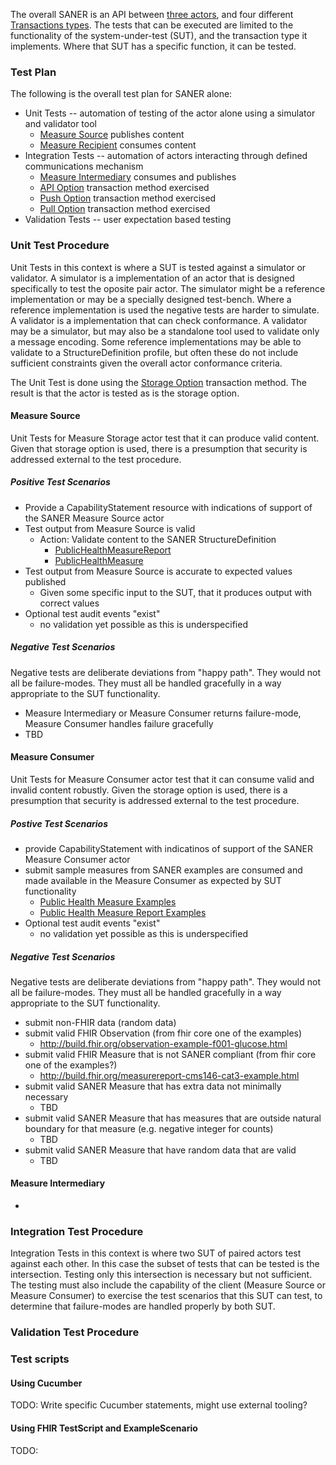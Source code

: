 <!-- test_plan.md {% comment %}
*****************************************************************************************
*                            WARNING: DO NOT EDIT THIS FILE                             *
*                                                                                       *
* This file is generated by SUSHI. Any edits you make to this file will be overwritten. *
*                                                                                       *
* To change the contents of this file, edit the original source file at:                *
* ig-data\input\pagecontent\test_plan.md                                                *
*****************************************************************************************
{% endcomment %} -->
The overall SANER is an API between [three actors](actors.html#actor-options), and four different
[Transactions types](transactions.html). The tests that can be executed are limited to the functionality
of the system-under-test (SUT), and the transaction type it implements. Where that SUT has a specific
function, it can be tested.


### Test Plan

The following is the overall test plan for SANER alone:
* Unit Tests -- automation of testing of the actor alone using a simulator and validator tool
  * [Measure Source](actors.html#measure-source) publishes content
  * [Measure Recipient](actors.html#measure-consumer) consumes content
* Integration Tests -- automation of actors interacting through defined communications mechanism
  * [Measure Intermediary](actors.html#measure-intermediary) consumes and publishes
  * [API Option](actors.html#api-option) transaction method exercised
  * [Push Option](actors.html#push-option) transaction method exercised
  * [Pull Option](actors.html#pull-option) transaction method exercised
* Validation Tests -- user expectation based testing

### Unit Test Procedure

Unit Tests in this context is where a SUT is tested against a simulator or validator.  A simulator is a
implementation of an actor that is designed specifically to test the oposite pair actor. The simulator
might be a reference implementation or may be a specially designed test-bench. Where a reference
implementation is used the negative tests are harder to simulate. A validator is a implementation
that can check conformance. A validator may be a simulator, but may also be a standalone tool used
to validate only a message encoding. Some reference implementations may be able to validate to a
StructureDefinition profile, but often these do not include sufficient constraints given the
overall actor conformance criteria.

The Unit Test is done using the [Storage Option](actors.html#storage-option) transaction method. The result
is that the actor is tested as is the storage option.

#### Measure Source

Unit Tests for Measure Storage actor test that it can produce valid content. Given that storage option
is used, there is a presumption that security is addressed external to the test procedure.

##### Positive Test Scenarios
* Provide a CapabilityStatement resource with indications of support of the SANER Measure Source actor
* Test output from Measure Source is valid
  * Action: Validate content to the SANER StructureDefinition
    * [PublicHealthMeasureReport](StructureDefinition-PublicHealthMeasure.html)
	* [PublicHealthMeasure](StructureDefinition-PublicHealthMeasureReport.html)
* Test output from Measure Source is accurate to expected values published
  * Given some specific input to the SUT, that it produces output with correct values
* Optional test audit events "exist"
  * no validation yet possible as this is underspecified

##### Negative Test Scenarios
Negative tests are deliberate deviations from "happy path". They would not all be failure-modes. They must
all be handled gracefully in a way appropriate to the SUT functionality.
* Measure Intermediary or Measure Consumer returns failure-mode, Measure Consumer handles failure gracefully
* TBD


#### Measure Consumer

Unit Tests for Measure Consumer actor test that it can consume valid and invalid content robustly. Given
the storage option is used, there is a presumption that security is addressed external to the test procedure.

##### Postive Test Scenarios
* provide CapabilityStatement with indicatinos of support of the SANER Measure Consumer actor
* submit sample measures from SANER examples are consumed and made available in the Measure Consumer as expected by SUT functionality
  * [Public Health Measure Examples](StructureDefinition-PublicHealthMeasure-examples.html)
  * [Public Health Measure Report Examples](StructureDefinition-PublicHealthMeasureReport.html)
* Optional test audit events "exist"
  * no validation yet possible as this is underspecified

##### Negative Test Scenarios
Negative tests are deliberate deviations from "happy path". They would not all be failure-modes. They must all be
handled gracefully in a way appropriate to the SUT functionality.
* submit non-FHIR data (random data)
* submit valid FHIR Observation (from fhir core one of the examples)
  * http://build.fhir.org/observation-example-f001-glucose.html
* submit valid FHIR Measure that is not SANER compliant (from fhir core one of the examples?)
  * http://build.fhir.org/measurereport-cms146-cat3-example.html
* submit valid SANER Measure that has extra data not minimally necessary
  * TBD
* submit valid SANER Measure that has measures that are outside natural boundary for that measure (e.g. negative integer for counts)
  * TBD
* submit valid SANER Measure that have random data that are valid
  * TBD

#### Measure Intermediary
*

### Integration Test Procedure

Integration Tests in this context is where two SUT of paired actors test against each other. In this case the subset of
tests that can be tested is the intersection. Testing only this intersection is necessary but not sufficient. The testing
must also include the capability of the client (Measure Source or Measure Consumer) to exercise the test scenarios that
this SUT can test, to determine that failure-modes are handled properly by both SUT.

### Validation Test Procedure


### Test scripts

#### Using Cucumber
TODO: Write specific Cucumber statements, might use external tooling?

#### Using FHIR TestScript and ExampleScenario
TODO:



